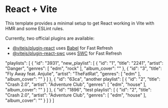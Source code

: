 # React + Vite

This template provides a minimal setup to get React working in Vite with HMR and some ESLint rules.

Currently, two official plugins are available:

- [@vitejs/plugin-react](https://github.com/vitejs/vite-plugin-react/blob/main/packages/plugin-react/README.md) uses [Babel](https://babeljs.io/) for Fast Refresh
- [@vitejs/plugin-react-swc](https://github.com/vitejs/vite-plugin-react-swc) uses [SWC](https://swc.rs/) for Fast Refresh





"playlists": [
    {
      "id": "3931",
      "new_playlist": [
        {
          "id": "1",
          "title": "2241",
          "artist": "Danger",
          "genres": [
            "edm",
            "rock"
          ],
          "album_cover": ""
        },
        {
          "id": "3",
          "title": "Fly Away feat. Anjulie",
          "artist": "TheFatRat",
          "genres": [
            "edm"
          ],
          "album_cover": ""
        }
      ]
    },
    {
      "id": "63ca",
      "another playlist": [
        {
          "id": "2",
          "title": "Crash 2.0",
          "artist": "Adventure Club",
          "genres": [
            "edm",
            "house"
          ],
          "album_cover": ""
        }
      ]
    },
    {
      "id": "1896",
      "test playlist": [
        {
          "id": "2",
          "title": "Crash 2.0",
          "artist": "Adventure Club",
          "genres": [
            "edm",
            "house"
          ],
          "album_cover": ""
        }
      ]
    }
  ]